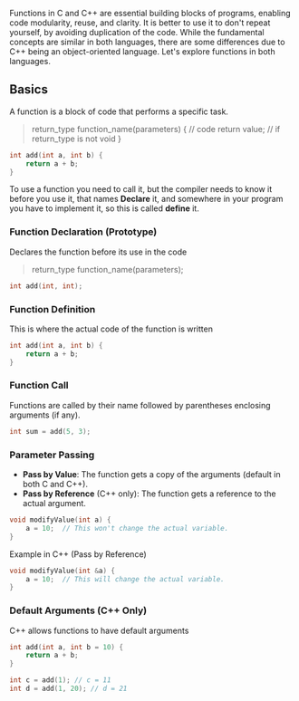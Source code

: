 Functions in C and C++ are essential building blocks of programs, enabling code modularity, reuse, and clarity. It is better to use it to don't repeat yourself, by avoiding duplication of the code.
While the fundamental concepts are similar in both languages, there are some differences due to C++ being an object-oriented language. Let's explore functions in both languages.
## Basics
A function is a block of code that performs a specific task.

> return_type function_name(parameters) {
    // code
    return value;  // if return_type is not void
    }

``` cpp
int add(int a, int b) {
    return a + b;
}
```
To use a function you need to call it, but the compiler needs to know it before you use it, that names **Declare** it, and somewhere in your program you have to implement it, so this is called **define** it.
### Function Declaration (Prototype)
Declares the function before its use in the code
> return_type function_name(parameters);

``` cpp
int add(int, int);
```

### Function Definition
This is where the actual code of the function is written
``` cpp
int add(int a, int b) {
    return a + b;
}
```

### Function Call
Functions are called by their name followed by parentheses enclosing arguments (if any).
``` cpp
int sum = add(5, 3);
```

### Parameter Passing
- **Pass by Value**: The function gets a copy of the arguments (default in both C and C++).
- **Pass by Reference** (C++ only): The function gets a reference to the actual argument.
``` c
void modifyValue(int a) {
    a = 10;  // This won't change the actual variable.
}
```
Example in C++ (Pass by Reference)
``` cpp
void modifyValue(int &a) {
    a = 10;  // This will change the actual variable.
}
```

### Default Arguments (C++ Only)
C++ allows functions to have default arguments
``` cpp
int add(int a, int b = 10) {
    return a + b;
}

int c = add(1); // c = 11
int d = add(1, 20); // d = 21
```
